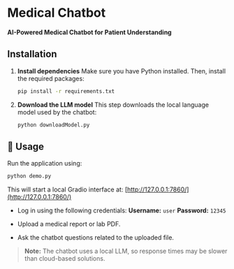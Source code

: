 # Medical Chatbot

**AI-Powered Medical Chatbot for Patient Understanding**

## Installation

1. **Install dependencies**
   Make sure you have Python installed. Then, install the required packages:

   ```bash
   pip install -r requirements.txt
   ```

2. **Download the LLM model**
   This step downloads the local language model used by the chatbot:

   ```bash
   python downloadModel.py
   ```

## 🚀 Usage

Run the application using:

```bash
python demo.py
```

This will start a local Gradio interface at:
[http://127.0.0.1:7860/](http://127.0.0.1:7860/)

* Log in using the following credentials:
  **Username:** `user`
  **Password:** `12345`

* Upload a medical report or lab PDF.

* Ask the chatbot questions related to the uploaded file.

> **Note:**
> The chatbot uses a local LLM, so response times may be slower than cloud-based solutions.